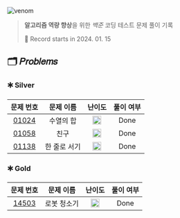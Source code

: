![venom](https://capsule-render.vercel.app/api?type=venom&height=160&text=𝑩𝑎𝑒𝑘𝑗𝑜𝑜𝑛%20𝑶𝑛𝑙𝑖𝑛𝑒%20𝑱𝑢𝑑𝑔𝑒&fontSize=70&color=0:4B89DC,100:89B2E9)

> **알고리즘 역량 향상**을 위한 *백준* 코딩 테스트 문제 풀이 기록
>
> 📆 Record starts in 2024. 01. 15

## 🗂️ 𝑃𝑟𝑜𝑏𝑙𝑒𝑚𝑠

### 🞷 Silver

|                     문제 번호                     |  문제 이름  |                                   난이도                                   | 풀이 여부 |
|:---------------------------------------------:|:-------:|:-----------------------------------------------------------------------:|:-----:|
| [01024](https://www.acmicpc.net/problem/1024) |  수열의 합  | <img src="https://d2gd6pc034wcta.cloudfront.net/tier/9.svg" width=20 /> | Done  |
| [01058](https://www.acmicpc.net/problem/1058) |   친구    | <img src="https://d2gd6pc034wcta.cloudfront.net/tier/9.svg" width=20 /> | Done  |
| [01138](https://www.acmicpc.net/problem/1138) | 한 줄로 서기 | <img src="https://d2gd6pc034wcta.cloudfront.net/tier/9.svg" width=20 /> | Done  |

### 🞷 Gold

|                     문제 번호                      | 문제 이름  |                                   난이도                                    | 풀이 여부 |
|:----------------------------------------------:|:------:|:------------------------------------------------------------------------:|:-----:|
| [14503](https://www.acmicpc.net/problem/14503) | 로봇 청소기 | <img src="https://d2gd6pc034wcta.cloudfront.net/tier/11.svg" width=20 /> | Done  |